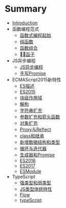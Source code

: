 # Summary

* [Introduction](README.md)
* 函数编程范式
  * [函数式编程起始](part1/1.md)
  * [纯函数](part1/2.md)
  * [函数组合](part1/3.md)
  * [函子](part1/4.md)
* JS异步编程
  * [JS异步编程](part2/1.md)
  * [手写Promise](part2/2.md)
* ECMAScript2015新特性
  * [ES描述](part3/1.md)
  * [ES2015](part3/2.md)
  * [块级作用域](part3/3.md)
  * [解构](part3/4.md)
  * [字符串扩充](part3/5.md)
  * [参数扩充和箭头函数](part3/6.md)
  * [对象扩充](part3/7.md)
  * [Proxy与Reflect](part3/8.md)
  * [class和继承](part3/9.md)
  * [新增数据结构和类型](part3/10.md)
  * [循环与迭代器](part3/11.md)
  * [生成器和Promise](part3/12.md)
  * [ES2016](part3/13.md)
  * [ES2017](part3/14.md)
  * [ESModule](part3/15.md)
* TypeScript
  * [强类型和弱类型](part4/1.md)
  * [JS类型体统特性](part4/2.md)
  * [Flow](part4/3.md)
  * [typeScript](part4/4.md)
